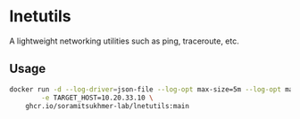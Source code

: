 # lnetutils
A lightweight networking utilities such as ping, traceroute, etc.

## Usage

```sh
docker run -d --log-driver=json-file --log-opt max-size=5m --log-opt max-file=5 \
		-e TARGET_HOST=10.20.33.10 \
	ghcr.io/soramitsukhmer-lab/lnetutils:main
```
